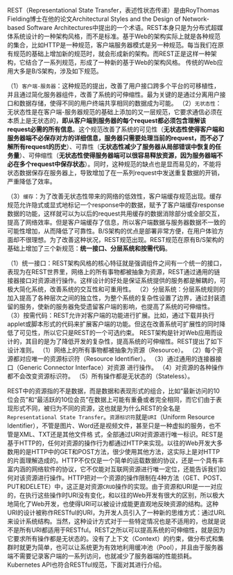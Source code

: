 REST（Representational State Transfer，表述性状态传递）是由RoyThomas Fielding博士在他的论文Architectural Styles and the Design of Network-based Software Architectures中提出的一个术语。REST本身只是为分布式超媒体系统设计的一种架构风格，而不是标准。基于Web的架构实际上就是各种规范的集合，比如HTTP是一种规范，客户端服务器模式是另一种规范。每当我们在原有规范的基础上增加新的规范时，就会形成新的架构。而REST正是这样一种架构，它结合了一系列规范，形成了一种新的基于Web的架构风格。
传统的Web应用大多是B/S架构，涉及如下规范。

（1）`客户端-服务器`：这种规范的提出，改善了用户接口跨多个平台的可移植性，并且通过简化服务器组件，改善了系统的可伸缩性。最为关键的是通过分离用户接口和数据存储，使得不同的用户终端共享相同的数据成为可能。
（2）`无状态性`：无状态性是在客户端-服务器规范的基础上添加的又一层规范，它要求通信必须在本质上是无状态的，**即从客户端到服务器的每个request都必须包含理解该request必需的所有信息**。这个规范改善了系统的可见性（**无状态性使得客户端和服务器端不必保存对方的详细信息，服务器只需要处理当前的request，而不必了解所有request的历史**）、可靠性（**无状态性减少了服务器从局部错误中恢复的任务量**）、可伸缩性（**无状态性使得服务器端可以很容易释放资源，因为服务器端不必在多个request中保存状态**）。同时，这种规范的缺点也是显而易见的，不能将状态数据保存在服务器上，导致增加了在一系列request中发送重复数据的开销，严重降低了效率。

（3）`缓存`：为了改善无状态性带来的网络的低效性，客户端缓存规范出现。缓存规范允许隐式或显式地标记一个response中的数据，赋予了客户端缓存response数据的功能，这样就可以为以后的request共用缓存的数据消除部分或全部交互，提高了网络效率。但是客户端缓存了信息，所以客户端数据与服务器数据不一致的可能性增加，从而降低了可靠性。B/S架构的优点是部署非常方便，在用户体验方面却不很理想。为了改善这种状况，REST规范出现。REST规范在原有B/S架构的基础上增加了三个新规范：**统一接口、分层系统和按需代码**。

（1）统一接口：REST架构风格的核心特征就是强调组件之间有一个统一的接口，表现为在REST世界里，网络上的所有事物都被抽象为资源，REST通过通用的链接器接口对资源进行操作。这样设计的好处是保证系统提供的服务都是解耦的，可极大简化系统，改善系统的交互性和可重用性。
（2）分层系统：分层系统规则的加入提高了各种层次之间的独立性，为整个系统的复杂性设置了边界，通过封装遗留的服务，使新的服务器免受遗留客户端的影响，也提高了系统的可伸缩性。
（3）按需代码：REST允许对客户端的功能进行扩展。比如，通过下载并执行applet或脚本形式的代码来扩展客户端的功能。但这在改善系统可扩展性的同时降低了可见性，所以它只是REST的一个可选约束。
REST架构是针对Web应用而设计的，其目的是为了降低开发的复杂性，提高系统的可伸缩性。REST提出了如下设计准则。
（1）网络上的所有事物都被抽象为资源（Resource）。
（2）每个资源都对应唯一的资源标识符（Resource Identifier）。
（3）通过通用的连接器接口（Generic Connector Interface）对资源
进行操作。
（4）对资源的各种操作都不会改变资源标识符。
（5）所有操作都是无状态的（Stateless）。

REST中的资源指的不是数据，而是数据和表现形式的组合，比如“最新访问的10位会员”和“最活跃的10位会员”在数据上可能有重叠或者完全相同，而它们由于表现形式不同，被归为不同的资源，这也就是为什么REST的全名是`Representational State Transfer`。`资源标识符`就是`URI`（Uniform Resource Identifier），不管是图片、Word还是视频文件，甚至只是一种虚拟的服务，也不管是XML、TXT还是其他文件格
式，全部通过URI对资源进行唯一标识。REST是基于HTTP的，任何对资源的操作行为都通过HTTP来实现。以往的Web开发大多数用的是HTTP中的GET和POST方法，很少使用其他方法，这实际上是对HTTP的片面理解造成的。HTTP不仅仅是一个简单的运载数据的协议，还是一个具有丰富内涵的网络软件的协议，它不仅能对互联网资源进行唯一定位，还能告诉我们如何对该资源进行操作。HTTP把对一个资源的操作限制在4种方法（GET、POST、PUT和DELETE）中，这正是对资源`CRUD`操作的实现。由于资源和URI是一一对应的，在执行这些操作时URI没有变化，和以往的Web开发有很大的区别，所以极大地简化了Web开发，也使得URI可以被设计成能更直观地反映资源的结构。这种URI的设计被称作RESTful的URI，为开发人员引入了一种新的思维方式：通过URL来设计系统结构。当然，这种设计方式对于一些特定情况也是不适用的，也就是说不是所有URI都适用于RESTful。REST之所以可以提高系统的可伸缩性，就是因为它要求所有操作都是无状态的。没有了上下文（Context）的约束，做分布式和集群时就更为简单，也可以让系统更为有效地利用缓冲池（Pool），并且由于服务器端不需要记录客户端的一系列访问，也就减少了服务器端的性能损耗。
Kubernetes API也符合RESTful规范，下面对其进行介绍。
